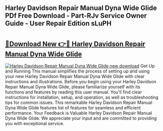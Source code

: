 ## Harley Davidson Repair Manual Dyna Wide Glide PDf Free Download - Part-RJv Service Owner Guide - User Repair Edition sLuPH

# <h2><a href="http://bc80357.oget.top/?id=Harley+Davidson+Repair+Manual+Dyna+Wide+Glide">🔗Download New 👉🔴 Harley Davidson Repair Manual Dyna Wide Glide</a></h2>

[![Harley Davidson Repair Manual Dyna Wide Glide new download](https://i.imgur.com/5g1atiW.png)](http://bc80357.oget.top/?id=Harley+Davidson+Repair+Manual+Dyna+Wide+Glide)
Get Up and Running This manual simplifies the process of setting up and using your new Harley Davidson Repair Manual Dyna Wide Glide with clear instructions and illustrations. Before you begin using your Harley Davidson Repair Manual Dyna Wide Glide, please familiarize yourself with its functions and features by reading this user manual. You'll find clear instructions for installation, setup, and operation, as well as troubleshooting tips for common issues. This remarkable Harley Davidson Repair Manual Dyna Wide Glide features list of features for seamless and efficient performance. Your Feedback is Valuable Harley Davidson Repair Manual Dyna Wide Glide. We appreciate your input and are committed to providing you with exceptional service.
